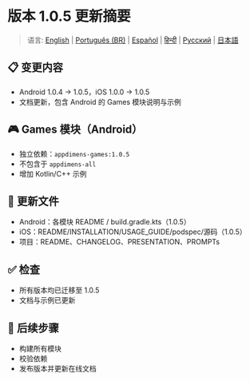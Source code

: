 # 版本 1.0.5 更新摘要

> 语言: [English](../../VERSION_UPDATE_SUMMARY.md) | [Português (BR)](../pt-BR/VERSION_UPDATE_SUMMARY.md) | [Español](../es/VERSION_UPDATE_SUMMARY.md) | [हिन्दी](../hi/VERSION_UPDATE_SUMMARY.md) | [Русский](../ru/VERSION_UPDATE_SUMMARY.md) | [日本語](../ja/VERSION_UPDATE_SUMMARY.md)

## 📋 变更内容

- Android 1.0.4 → 1.0.5，iOS 1.0.0 → 1.0.5
- 文档更新，包含 Android 的 Games 模块说明与示例

## 🎮 Games 模块（Android）

- 独立依赖：`appdimens-games:1.0.5`
- 不包含于 `appdimens-all`
- 增加 Kotlin/C++ 示例

## 📁 更新文件

- Android：各模块 README / build.gradle.kts（1.0.5）
- iOS：README/INSTALLATION/USAGE_GUIDE/podspec/源码（1.0.5）
- 项目：README、CHANGELOG、PRESENTATION、PROMPTs

## ✅ 检查

- 所有版本均已迁移至 1.0.5
- 文档与示例已更新

## 🎯 后续步骤

- 构建所有模块
- 校验依赖
- 发布版本并更新在线文档
